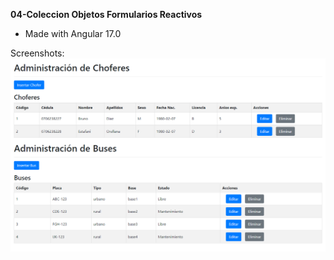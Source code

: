 **04-Coleccion Objetos Formularios Reactivos**
- Made with Angular 17.0

Screenshots:
![](Screenshot-01.png)